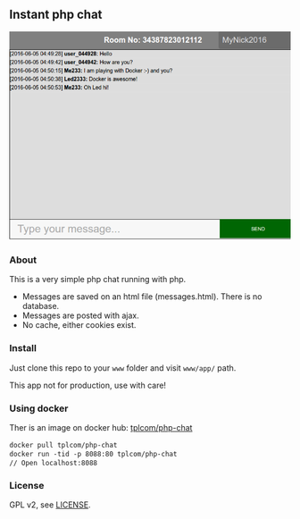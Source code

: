 Instant php chat
------------------------------

![php chat screenshot](php_chat.png)

### About

This is a very simple php chat running with php.

 - Messages are saved on an html file (messages.html). There is no database.
 - Messages are posted with ajax.
 - No cache, either cookies exist.

### Install

Just clone this repo to your ```www``` folder and visit ```www/app/``` path.

This app not for production, use with care!

### Using docker

Ther is an image on docker hub: [tplcom/php-chat](https://hub.docker.com/r/tplcom/php-chat)

```
docker pull tplcom/php-chat
docker run -tid -p 8088:80 tplcom/php-chat
// Open localhost:8088
```

### License

GPL v2, see [LICENSE](LICENSE).
